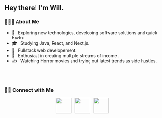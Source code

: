 <h2> Hey there! I'm Will.</h2>


<h3> 👨🏻‍💻 About Me </h3>

- 🤔 &nbsp; Exploring new technologies, developing software solutions and quick hacks.
- 🎓 &nbsp; Studying Java, React, and Next.js.
- 💼 &nbsp; Fullstack web developement.
- 🌱 &nbsp; Enthusiast in creating multiple streams of income .
- ✍️ &nbsp; Watching Horror movies and trying out latest trends as side hustles.
<br>
<!--<p align="center">
  <a href="https://git.io/streak-stats"><img src="https://streak-stats-two.vercel.app?user=Will513r&theme=highcontrast"/></a>

</p>  -->
<br>



<h3> 🤝🏻 Connect with Me </h3>

<p align="center">
&nbsp; <a href="https://twitter.com/thetechdad87" target="_blank" rel="noopener noreferrer"><img src="https://img.icons8.com/plasticine/100/000000/twitter.png" width="50" /></a>  
&nbsp; <a href="mailto:thetechdad87@gmail.com" target="_blank" rel="noopener noreferrer"><img src="https://img.icons8.com/plasticine/100/000000/gmail.png"  width="50" /></a>
&nbsp; <a href="https://www.youtube.com/channel/UCjV0wdH89M-Cq7yO2v2rIvw/" target="_blank" rel="noopener noreferrer"><img src="https://img.icons8.com/plasticine/100/000000/youtube.png" width="50" /></a> 
</p>


